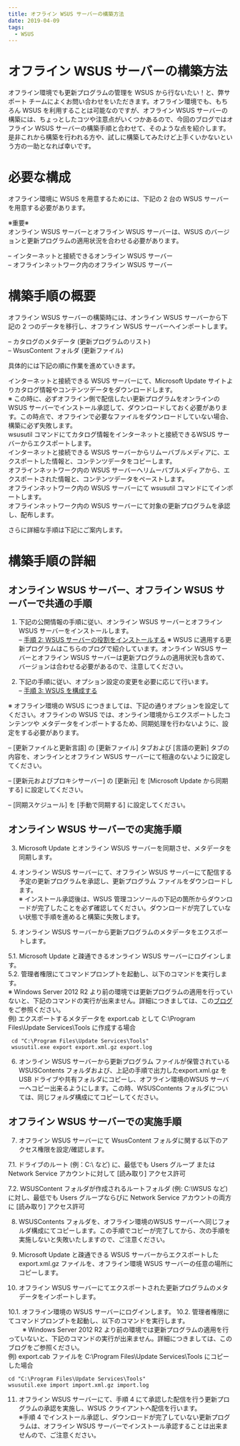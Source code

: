 ```yaml
---
title: オフライン WSUS サーバーの構築方法
date: 2019-04-09
tags:
  - WSUS
---
```

# オフライン WSUS サーバーの構築方法

オフライン環境でも更新プログラムの管理を WSUS から行ないたい！と、弊サポート チームによくお問い合わせをいただきます。オフライン環境でも、もちろん WSUS を利用することは可能なのですが、オフライン WSUS サーバーの構築には、ちょっとしたコツや注意点がいくつかあるので、今回のブログではオフライン WSUS サーバーの構築手順と合わせて、そのような点を紹介します。  
是非これから構築を行われる方や、試しに構築してみたけど上手くいかないという方の一助となれば幸いです。  

# 必要な構成  
オフライン環境に WSUS を用意するためには、下記の 2 台の WSUS サーバーを用意する必要があります。  

※重要※  
オンライン WSUS サーバーとオフライン WSUS サーバーは、WSUS のバージョンと更新プログラムの適用状況を合わせる必要があります。  

– インターネットと接続できるオンライン WSUS サーバー  
– オフラインネットワーク内のオフライン WSUS サーバー  

# 構築手順の概要  
オフライン WSUS サーバーの構築時には、オンライン WSUS サーバーから下記の 2 つのデータを移行し、オフライン WSUS サーバーへインポートします。  

– カタログのメタデータ (更新プログラムのリスト)  
– WsusContent フォルダ (更新ファイル)   

具体的には下記の順に作業を進めていきます。  

インターネットと接続できる WSUS サーバーにて、Microsoft Update サイトよりカタログ情報やコンテンツデータをダウンロードします。  
※ この時に、必ずオフライン側で配信したい更新プログラムをオンラインの WSUS サーバーでインストール承認して、ダウンロードしておく必要があります。この時点で、オフラインで必要なファイルをダウンロードしていない場合、構築に必ず失敗します。  
wsusutil コマンドにてカタログ情報をインターネットと接続できるWSUS サーバーからエクスポートします。  
インターネットと接続できる WSUS サーバーからリムーバブルメディアに、エクスポートした情報と、コンテンツデータをコピーします。  
オフラインネットワーク内の WSUS サーバーへリムーバブルメディアから、エクスポートされた情報と、コンテンツデータをペーストします。  
オフラインネットワーク内の WSUS サーバーにて wsusutil コマンドにてインポートします。  
オフラインネットワーク内の WSUS サーバーにて対象の更新プログラムを承認し、配布します。  
 
さらに詳細な手順は下記にご案内します。  

# 構築手順の詳細  
## オンライン WSUS サーバー、オフライン WSUS サーバーで共通の手順  
1. 下記の公開情報の手順に従い、オンライン WSUS サーバーとオフライン WSUS サーバーをインストールします。  
– [手順 2: WSUS サーバーの役割をインストールする](https://docs.microsoft.com/en-us/previous-versions/windows/it-pro/windows-server-2012-R2-and-2012/hh852338(v=ws.11)?redirectedfrom=MSDN)  
※ WSUS に適用する更新プログラムはこちらのブログで紹介しています。オンライン WSUS サーバーとオフライン WSUS サーバーは更新プログラムの適用状況も含めて、バージョンは合わせる必要があるので、注意してください。  

2. 下記の手順に従い、オプション設定の変更を必要に応じて行います。  
– [手順 3: WSUS を構成する](https://docs.microsoft.com/en-us/previous-versions/windows/it-pro/windows-server-2012-R2-and-2012/hh852346(v=ws.11)?redirectedfrom=MSDN)    

※ オフライン環境の WSUS につきましては、下記の通りオプションを設定してください。オフラインの WSUS では、オンライン環境からエクスポートしたコンテンツや メタデータをインポートするため、同期処理を行わないように、設定をする必要があります。

 – [更新ファイルと更新言語] の [更新ファイル] タブおよび [言語の更新] タブの内容を、オンラインとオフライン WSUS サーバーにて相違のないように設定してください。  

 – [更新元およびプロキシサーバー] の [更新元] を [Microsoft Update から同期する] に設定してください。  

 – [同期スケジュール] を [手動で同期する] に設定してください。  

## オンライン WSUS サーバーでの実施手順  
3. Microsoft Update とオンライン WSUS サーバーを同期させ、メタデータを同期します。  

4. オンライン WSUS サーバーにて、オフライン WSUS サーバーにて配信する予定の更新プログラムを承認し、更新プログラム ファイルをダウンロードします。  
※ インストール承認後は、WSUS 管理コンソールの下記の箇所からダウンロードが完了したことを必ず確認してください。ダウンロードが完了していない状態で手順を進めると構築に失敗します。  

5. オンライン WSUS サーバーから更新プログラムのメタデータをエクスポートします。  

5.1. Microsoft Update と疎通できるオンライン WSUS サーバーにログインします。  
5.2. 管理者権限にてコマンドプロンプトを起動し、以下のコマンドを実行します。  
※ Windows Server 2012 R2 より前の環境では更新プログラムの適用を行っていないと、下記のコマンドの実行が出来ません。詳細につきましては、この[ブログ](https://docs.microsoft.com/ja-jp/archive/blogs/jpwsus/wsus-0kb-3593-2)をご参照ください。  
例) エクスポートするメタデータを export.cab として C:\Program Files\Update Services\Tools に作成する場合 
```  
 cd "C:\Program Files\Update Services\Tools" 
 wsusutil.exe export export.xml.gz export.log
```  

6. オンライン WSUS サーバーから更新プログラム ファイルが保管されている WSUSContents フォルダおよび、上記の手順で出力したexport.xml.gz を USB ドライブや共有フォルダにコピーし、オフライン環境のWSUS サーバーへコピー出来るようにします。この時、WSUSContents フォルダについては、同じフォルダ構成にてコピーしてください。  

## オフライン WSUS サーバーでの実施手順
7. オフライン WSUS サーバーにて WsusContent フォルダに関する以下のアクセス権限を設定/確認します。  

7.1. ドライブのルート (例：C:\ など) に、最低でも Users グループ または  Network Service アカウントに対して [読み取り] アクセス許可  

7.2. WSUSContent フォルダが作成されるルートフォルダ (例: C:\WSUS など) に対し、最低でも Users グループならびに Network Service アカウントの両方に [読み取り] アクセス許可  


8. WSUSContents フォルダを、オフライン環境のWSUS サーバーへ同じフォルダ構成にてコピーします。この手順でコピーが完了してから、次の手順を実施しないと失敗いたしますので、ご注意ください。  

9. Microsoft Update と疎通できる WSUS サーバーからエクスポートした export.xml.gz ファイルを、オフライン環境 WSUS サーバーの任意の場所にコピーします。  

10. オフライン WSUS サーバーにてエクスポートされた更新プログラムのメタデータをインポートします。  

10.1. オフライン環境の WSUS サーバーにログインします。
10.2. 管理者権限にてコマンドプロンプトを起動し、以下のコマンドを実行します。  
　　  ※ Windows Server 2012 R2 より前の環境では更新プログラムの適用を行っていないと、下記のコマンドの実行が出来ません。詳細につきましては、このブログをご参照ください。  
例) export.cab ファイルを C:\Program Files\Update Services\Tools にコピーした場合
``` 
cd "C:\Program Files\Update Services\Tools"
wsusutil.exe import import.xml.gz import.log 
```
 

11. オフライン WSUS サーバーにて、手順 4 にて承認した配信を行う更新プログラムの承認を実施し、WSUS クライアントへ配信を行います。  
※手順 4 でインストール承認し、ダウンロードが完了していない更新プログラムは、オフライン WSUS サーバーでインストール承認することは出来ませんので、ご注意ください。  